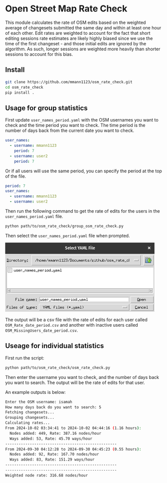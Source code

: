 # Open Street Map Rate Check

This module calculates the rate of OSM edits based on the weighted average of changesets submitted the same day and within at least one hour of each other. Edit rates are weighted to account for the fact that short editing sessions rate estimates are likely highly biased since we use the time of the first changeset - and those initial edits are ignored by the algorithm. As such, longer sessions are weighted more heavily than shorter sessions to account for this bias.

## Install

```bash
git clone https://github.com/mmann1123/osm_rate_check.git
cd osm_rate_check
pip install . 
```

## Usage for group statistics

First update `user_names_period.yaml` with the OSM usernames you want to check and the time period you want to check. The time period is the number of days back from the current date you want to check. 

``` yaml
user_names:
  - username: mmann1123
    period: 7
  - username: user2
    period: 7
```

Or if all users will use the same period, you can specify the period at the top of the file. 

``` yaml
period: 7
user_names:
  - username: mmann1123
  - username: user2
```

Then run the following command to get the rate of edits for the users in the `user_names_period.yaml` file. 

```bash
python path/to/osm_rate_check/group_osm_rate_check.py
```

Then select the `user_names_period.yaml` file when prompted.

![alt text](static/file_select.png)

The output will be a csv file with the rate of edits for each user called `OSM_Rate_date_period.csv` and another with inactive users called `OSM_MissingUsers_date_period.csv`.

## Useage for individual statistics

First run the script:

```bash
python path/to/osm_rate_check/osm_rate_check.py
```

Then enter the username you want to check, and the number of days back you want to search. The output will be the rate of edits for that user. 

An example outputs is below:

``` bash
Enter the OSM username: isamah
How many days back do you want to search: 5
Fetching changesets...
Grouping changesets...
Calculating rates...
From 2024-10-02 03:34:41 to 2024-10-02 04:44:16 (1.16 hours):
  Nodes added: 449, Rate: 387.16 nodes/hour
  Ways added: 53, Rate: 45.70 ways/hour
--------------------------------------------------
From 2024-09-30 04:12:28 to 2024-09-30 04:45:23 (0.55 hours):
  Nodes added: 92, Rate: 167.70 nodes/hour
  Ways added: 83, Rate: 151.29 ways/hour
--------------------------------------------------
--------------------------------------------------
Weighted node rate: 316.68 nodes/hour
```